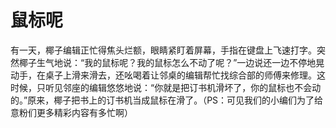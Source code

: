 # 鼠标呢

有一天，椰子编辑正忙得焦头烂额，眼睛紧盯着屏幕，手指在键盘上飞速打字。突然椰子生气地说：“我的鼠标呢？我的鼠标怎么不动了呢？”一边说还一边不停地晃动手，在桌子上滑来滑去，还吆喝着让邻桌的编辑帮忙找综合部的师傅来修理。这时候，只听见邻座的编辑悠悠地说：“你就是把订书机滑坏了，你的鼠标也不会动的。”原来，椰子把书上的订书机当成鼠标在滑了。（PS：可见我们的小编们为了给意粉们更多精彩内容有多忙啊）